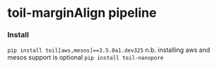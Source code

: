 # toil-marginAlign pipeline

### Install
`pip install toil[aws,mesos]==3.5.0a1.dev325`
n.b. installing aws and mesos support is optional 
`pip install toil-nanopore`
